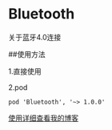 # Bluetooth
关于蓝牙4.0连接

##使用方法  

1.直接使用  
 

2.pod   

`pod 'Bluetooth', '~> 1.0.0'`     
  
  
[使用详细查看我的博客](http://www.jianshu.com/p/4b2c20e64bf0) 
